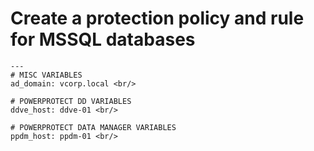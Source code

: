 # Create a protection policy and rule for MSSQL databases
````
---
# MISC VARIABLES
ad_domain: vcorp.local <br/>

# POWERPROTECT DD VARIABLES
ddve_host: ddve-01 <br/>

# POWERPROTECT DATA MANAGER VARIABLES
ppdm_host: ppdm-01 <br/>
````